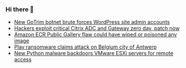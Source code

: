 ### Hi there 👋

<!--START_SECTION:feed-->
* [New GoTrim botnet brute forces WordPress site admin accounts](https://www.bleepingcomputer.com/news/security/new-gotrim-botnet-brute-forces-wordpress-site-admin-accounts/)
* [Hackers exploit critical Citrix ADC and Gateway zero day, patch now](https://www.bleepingcomputer.com/news/security/hackers-exploit-critical-citrix-adc-and-gateway-zero-day-patch-now/)
* [Amazon ECR Public Gallery flaw could have wiped or poisoned any image](https://www.bleepingcomputer.com/news/security/amazon-ecr-public-gallery-flaw-could-have-wiped-or-poisoned-any-image/)
* [Play ransomware claims attack on Belgium city of Antwerp](https://www.bleepingcomputer.com/news/security/play-ransomware-claims-attack-on-belgium-city-of-antwerp/)
* [New Python malware backdoors VMware ESXi servers for remote access](https://www.bleepingcomputer.com/news/security/new-python-malware-backdoors-vmware-esxi-servers-for-remote-access/)
<!--END_SECTION:feed-->

<!--
**frankenk/frankenk** is a ✨ _special_ ✨ repository because its `README.md` (this file) appears on your GitHub profile.

Here are some ideas to get you started:

- 🔭 I’m currently working on ...
- 🌱 I’m currently learning ...
- 👯 I’m looking to collaborate on ...
- 🤔 I’m looking for help with ...
- 💬 Ask me about ...
- 📫 How to reach me: ...
- 😄 Pronouns: ...
- ⚡ Fun fact: ...
-->



